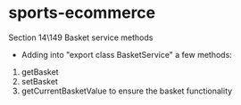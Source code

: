 # sports-ecommerce

Section 14\149 Basket service methods
- Adding into "export class BasketService" a few methods:
1. getBasket
2. setBasket
3. getCurrentBasketValue
to ensure the basket functionality





 













